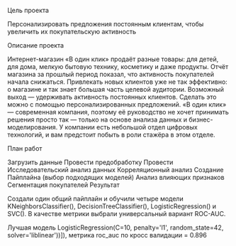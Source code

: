 Цель проекта

Персонализировать предложения постоянным клиентам, чтобы увеличить их покупательскую активность

Описание проекта

Интернет-магазин «В один клик» продаёт разные товары: для детей, для дома, мелкую бытовую технику, косметику и даже продукты. Отчёт магазина за прошлый период показал, что активность покупателей начала снижаться. Привлекать новых клиентов уже не так эффективно: о магазине и так знает большая часть целевой аудитории. Возможный выход — удерживать активность постоянных клиентов. Сделать это можно с помощью персонализированных предложений. «В один клик» — современная компания, поэтому её руководство не хочет принимать решения просто так — только на основе анализа данных и бизнес-моделирования. У компании есть небольшой отдел цифровых технологий, и вам предстоит побыть в роли стажёра в этом отделе.

План работ

Загрузить данные
Провести предобработку
Провести Исследовательский анализ данных
Корреляционный анализ
Создание Пайплайна (выбор подходящих моделей)
Анализ влияющих признаков
Сегментация покупателей
Результат

Создали один общий пайплайн и обучили четыре модели KNeighborsClassifier(), DecisionTreeClassifier(), LogisticRegression() и SVC(). В качестве метрики выбрали универсальный вариант ROC-AUC.

Лучшая модель LogisticRegression(C=10, penalty='l1', random_state=42, solver='liblinear'))]), метрика roc_auc по кросс валидации = 0.896
